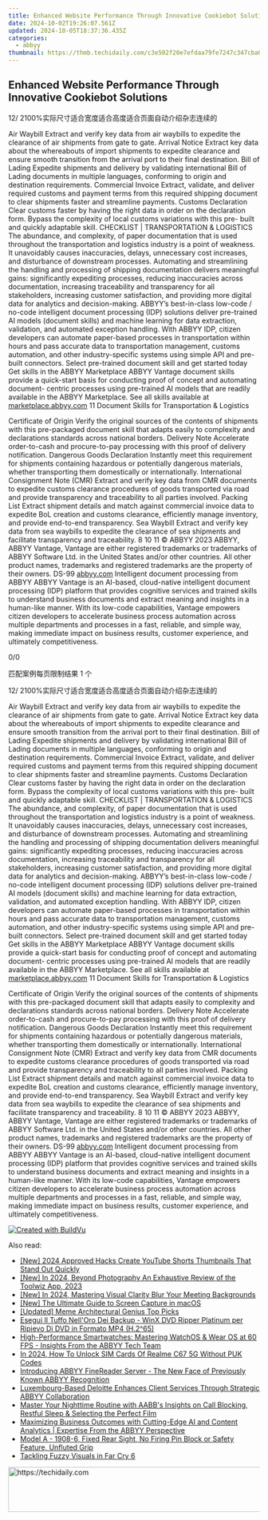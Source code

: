 ```yaml
---
title: Enhanced Website Performance Through Innovative Cookiebot Solutions
date: 2024-10-02T19:26:07.561Z
updated: 2024-10-05T18:37:36.435Z
categories:
  - abbyy
thumbnail: https://thmb.techidaily.com/c3e502f20e7efdaa79fe7247c347cba062451d0a182bc95c04756bb4182724ea.jpg
---
```


## Enhanced Website Performance Through Innovative Cookiebot Solutions

12/ 2100%实际尺寸适合宽度适合高度适合页面自动介绍杂志连续的

Air Waybill Extract and verify key data from air waybills to expedite the clearance of air shipments from gate to gate. Arrival Notice Extract key data about the whereabouts of import shipments to expedite clearance and ensure smooth transition from the arrival port to their final destination. Bill of Lading Expedite shipments and delivery by validating international Bill of Lading documents in multiple languages, conforming to origin and destination requirements. Commercial Invoice Extract, validate, and deliver required customs and payment terms from this required shipping document to clear shipments faster and streamline payments. Customs Declaration Clear customs faster by having the right data in order on the declaration form. Bypass the complexity of local customs variations with this pre- built and quickly adaptable skill. CHECKLIST | TRANSPORTATION & LOGISTICS The abundance, and complexity, of paper documentation that is used throughout the transportation and logistics industry is a point of weakness. It unavoidably causes inaccuracies, delays, unnecessary cost increases, and disturbance of downstream processes. Automating and streamlining the handling and processing of shipping documentation delivers meaningful gains: significantly expediting processes, reducing inaccuracies across documentation, increasing traceability and transparency for all stakeholders, increasing customer satisfaction, and providing more digital data for analytics and decision-making. ABBYY’s best-in-class low-code / no-code intelligent document processing (IDP) solutions deliver pre-trained AI models (document skills) and machine learning for data extraction, validation, and automated exception handling. With ABBYY IDP, citizen developers can automate paper-based processes in transportation within hours and pass accurate data to transportation management, customs automation, and other industry-specific systems using simple API and pre-built connectors. Select pre-trained document skill and get started today Get skills in the ABBYY Marketplace ABBYY Vantage document skills provide a quick-start basis for conducting proof of concept and automating document- centric processes using pre-trained AI models that are readily available in the ABBYY Marketplace. See all skills available at [marketplace.abbyy.com](https://tools.techidaily.com/abbyy/products/) 11 Document Skills for Transportation & Logistics 

Certificate of Origin Verify the original sources of the contents of shipments with this pre-packaged document skill that adapts easily to complexity and declarations standards across national borders. Delivery Note Accelerate order-to-cash and procure-to-pay processing with this proof of delivery notification. Dangerous Goods Declaration Instantly meet this requirement for shipments containing hazardous or potentially dangerous materials, whether transporting them domestically or internationally. International Consignment Note (CMR) Extract and verify key data from CMR documents to expedite customs clearance procedures of goods transported via road and provide transparency and traceability to all parties involved. Packing List Extract shipment details and match against commercial invoice data to expedite BoL creation and customs clearance, efficiently manage inventory, and provide end-to-end transparency. Sea Waybill Extract and verify key data from sea waybills to expedite the clearance of sea shipments and facilitate transparency and traceability. 8 10 11 © ABBYY 2023 ABBYY, ABBYY Vantage, Vantage are either registered trademarks or trademarks of ABBYY Software Ltd. in the United States and/or other countries. All other product names, trademarks and registered trademarks are the property of their owners. DS-99 [abbyy.com](https://tools.techidaily.com/abbyy/products/) Intelligent document processing from ABBYY ABBYY Vantage is an AI-based, cloud-native intelligent document processing (IDP) platform that provides cognitive services and trained skills to understand business documents and extract meaning and insights in a human-like manner. With its low-code capabilities, Vantage empowers citizen developers to accelerate business process automation across multiple departments and processes in a fast, reliable, and simple way, making immediate impact on business results, customer experience, and ultimately competitiveness. 

0/0

匹配案例每页限制结果 1 个

12/ 2100%实际尺寸适合宽度适合高度适合页面自动介绍杂志连续的

Air Waybill Extract and verify key data from air waybills to expedite the clearance of air shipments from gate to gate. Arrival Notice Extract key data about the whereabouts of import shipments to expedite clearance and ensure smooth transition from the arrival port to their final destination. Bill of Lading Expedite shipments and delivery by validating international Bill of Lading documents in multiple languages, conforming to origin and destination requirements. Commercial Invoice Extract, validate, and deliver required customs and payment terms from this required shipping document to clear shipments faster and streamline payments. Customs Declaration Clear customs faster by having the right data in order on the declaration form. Bypass the complexity of local customs variations with this pre- built and quickly adaptable skill. CHECKLIST | TRANSPORTATION & LOGISTICS The abundance, and complexity, of paper documentation that is used throughout the transportation and logistics industry is a point of weakness. It unavoidably causes inaccuracies, delays, unnecessary cost increases, and disturbance of downstream processes. Automating and streamlining the handling and processing of shipping documentation delivers meaningful gains: significantly expediting processes, reducing inaccuracies across documentation, increasing traceability and transparency for all stakeholders, increasing customer satisfaction, and providing more digital data for analytics and decision-making. ABBYY’s best-in-class low-code / no-code intelligent document processing (IDP) solutions deliver pre-trained AI models (document skills) and machine learning for data extraction, validation, and automated exception handling. With ABBYY IDP, citizen developers can automate paper-based processes in transportation within hours and pass accurate data to transportation management, customs automation, and other industry-specific systems using simple API and pre-built connectors. Select pre-trained document skill and get started today Get skills in the ABBYY Marketplace ABBYY Vantage document skills provide a quick-start basis for conducting proof of concept and automating document- centric processes using pre-trained AI models that are readily available in the ABBYY Marketplace. See all skills available at [marketplace.abbyy.com](https://tools.techidaily.com/abbyy/products/) 11 Document Skills for Transportation & Logistics 

Certificate of Origin Verify the original sources of the contents of shipments with this pre-packaged document skill that adapts easily to complexity and declarations standards across national borders. Delivery Note Accelerate order-to-cash and procure-to-pay processing with this proof of delivery notification. Dangerous Goods Declaration Instantly meet this requirement for shipments containing hazardous or potentially dangerous materials, whether transporting them domestically or internationally. International Consignment Note (CMR) Extract and verify key data from CMR documents to expedite customs clearance procedures of goods transported via road and provide transparency and traceability to all parties involved. Packing List Extract shipment details and match against commercial invoice data to expedite BoL creation and customs clearance, efficiently manage inventory, and provide end-to-end transparency. Sea Waybill Extract and verify key data from sea waybills to expedite the clearance of sea shipments and facilitate transparency and traceability. 8 10 11 © ABBYY 2023 ABBYY, ABBYY Vantage, Vantage are either registered trademarks or trademarks of ABBYY Software Ltd. in the United States and/or other countries. All other product names, trademarks and registered trademarks are the property of their owners. DS-99 [abbyy.com](https://tools.techidaily.com/abbyy/products/) Intelligent document processing from ABBYY ABBYY Vantage is an AI-based, cloud-native intelligent document processing (IDP) platform that provides cognitive services and trained skills to understand business documents and extract meaning and insights in a human-like manner. With its low-code capabilities, Vantage empowers citizen developers to accelerate business process automation across multiple departments and processes in a fast, reliable, and simple way, making immediate impact on business results, customer experience, and ultimately competitiveness. 

[![Created with BuildVu](https://www.abbyy.com/buildvu-logo.png)](https://www.idrsolutions.com/online-pdf-to-html-converter)

<ins class="adsbygoogle"
     style="display:block"
     data-ad-format="autorelaxed"
     data-ad-client="ca-pub-7571918770474297"
     data-ad-slot="1223367746"></ins>

<ins class="adsbygoogle"
     style="display:block"
     data-ad-client="ca-pub-7571918770474297"
     data-ad-slot="8358498916"
     data-ad-format="auto"
     data-full-width-responsive="true"></ins>

<span class="atpl-alsoreadstyle">Also read:</span>
<div><ul>
<li><a href="https://youtube-blog.techidaily.com/024-approved-hacks-create-youtube-shorts-thumbnails-that-stand-out-quickly/"><u>[New] 2024 Approved Hacks Create YouTube Shorts Thumbnails That Stand Out Quickly</u></a></li>
<li><a href="https://article-knowledge.techidaily.com/new-in-2024-beyond-photography-an-exhaustive-review-of-the-toolwiz-app-2023/"><u>[New] In 2024, Beyond Photography An Exhaustive Review of the Toolwiz App, 2023</u></a></li>
<li><a href="https://screen-mirroring-recording.techidaily.com/new-in-2024-mastering-visual-clarity-blur-your-meeting-backgrounds/"><u>[New] In 2024, Mastering Visual Clarity Blur Your Meeting Backgrounds</u></a></li>
<li><a href="https://screen-video-capture.techidaily.com/new-the-ultimate-guide-to-screen-capture-in-macos/"><u>[New] The Ultimate Guide to Screen Capture in macOS</u></a></li>
<li><a href="https://extra-support.techidaily.com/updated-meme-architectural-genius-top-picks/"><u>[Updated] Meme Architectural Genius Top Picks</u></a></li>
<li><a href="https://vp-tips.techidaily.com/esegui-il-tuffo-nelloro-dei-backup-winx-dvd-ripper-platinum-per-ripievo-di-dvd-in-formato-mp4-h265/"><u>Esegui Il Tuffo Nell'Oro Dei Backup - WinX DVD Ripper Platinum per Ripievo Di DVD in Formato MP4 (H.2^65)</u></a></li>
<li><a href="https://discover-best.techidaily.com/high-performance-smartwatches-mastering-watchos-and-wear-os-at-60-fps-insights-from-the-abbyy-tech-team/"><u>High-Performance Smartwatches: Mastering WatchOS & Wear OS at 60 FPS - Insights From the ABBYY Tech Team</u></a></li>
<li><a href="https://sim-unlock.techidaily.com/in-2024-how-to-unlock-sim-cards-of-realme-c67-5g-without-puk-codes-by-drfone-android/"><u>In 2024, How To Unlock SIM Cards Of Realme C67 5G Without PUK Codes</u></a></li>
<li><a href="https://discover-best.techidaily.com/introducing-abbyy-finereader-server-the-new-face-of-previously-known-abbyy-recognition/"><u>Introducing ABBYY FineReader Server - The New Face of Previously Known ABBYY Recognition</u></a></li>
<li><a href="https://discover-best.techidaily.com/luxembourg-based-deloitte-enhances-client-services-through-strategic-abbyy-collaboration/"><u>Luxembourg-Based Deloitte Enhances Client Services Through Strategic ABBYY Collaboration</u></a></li>
<li><a href="https://discover-best.techidaily.com/master-your-nighttime-routine-with-aabbs-insights-on-call-blocking-restful-sleep-and-selecting-the-perfect-film/"><u>Master Your Nighttime Routine with AABB's Insights on Call Blocking, Restful Sleep & Selecting the Perfect Film</u></a></li>
<li><a href="https://discover-best.techidaily.com/maximizing-business-outcomes-with-cutting-edge-ai-and-content-analytics-expertise-from-the-abbyy-perspective/"><u>Maximizing Business Outcomes with Cutting-Edge AI and Content Analytics | Expertise From the ABBYY Perspective</u></a></li>
<li><a href="https://discover-best.techidaily.com/model-a-1908-6-fixed-rear-sight-no-firing-pin-block-or-safety-feature-unfluted-grip/"><u>Model A - 1908-6, Fixed Rear Sight, No Firing Pin Block or Safety Feature, Unfluted Grip</u></a></li>
<li><a href="https://network-issues.techidaily.com/tackling-fuzzy-visuals-in-far-cry-6/"><u>Tackling Fuzzy Visuals in Far Cry 6</u></a></li>
</ul></div>

<!-- affiliate ads begin -->
<a href="https://coinrule.sjv.io/c/5597632/1610918/18409" target="_top" id="1610918">
  <img src="//a.impactradius-go.com/display-ad/18409-1610918" border="0" alt="https://techidaily.com" width="728" height="90"/>
</a>
<img height="0" width="0" src="https://coinrule.sjv.io/i/5597632/1610918/18409" style="position:absolute;visibility:hidden;" border="0" />
<!-- affiliate ads end -->

